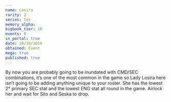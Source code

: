 ```yaml
---
name: Losira
rarity: 2
series: tos
memory_alpha:
bigbook_tier: 10
events: 0
in_portal: true
date: 10/10/2018
obtained: Event
mega: true
published: true
---
```


By now you are probably going to be inundated with CMD/SEC combinations, it’s one of the most common in the game so Lady Losira here isn’t going to be adding anything unique to your roster. She has the lowest 2* primary SEC stat and the lowest ENG stat all round in the game. Airlock her and wait for Sito and Seska to drop.

